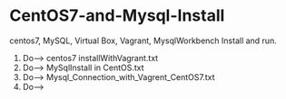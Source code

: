 # CentOS7-and-Mysql-Install
centos7, MySQL, Virtual Box, Vagrant, MysqlWorkbench Install and run.

1. Do--> centos7 installWithVagrant.txt
2. Do--> MySqlInstall in CentOS.txt
3. Do--> Mysql_Connection_with_Vagrent_CentOS7.txt
4. Do--> 
